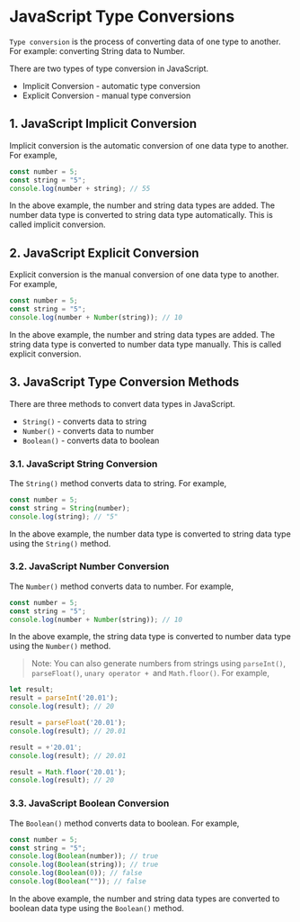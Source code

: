 # JavaScript Type Conversions
`Type conversion` is the process of converting data of one type to another. For example: converting String data to Number.

There are two types of type conversion in JavaScript.

- Implicit Conversion - automatic type conversion
- Explicit Conversion - manual type conversion

## 1. JavaScript Implicit Conversion
Implicit conversion is the automatic conversion of one data type to another. For example,
```js
const number = 5;
const string = "5";
console.log(number + string); // 55
```
In the above example, the number and string data types are added. The number data type is converted to string data type automatically. This is called implicit conversion.

## 2. JavaScript Explicit Conversion
Explicit conversion is the manual conversion of one data type to another. For example,
```js
const number = 5;
const string = "5";
console.log(number + Number(string)); // 10
```
In the above example, the number and string data types are added. The string data type is converted to number data type manually. This is called explicit conversion.

## 3. JavaScript Type Conversion Methods
There are three methods to convert data types in JavaScript.

- `String()` - converts data to string
- `Number()` - converts data to number
- `Boolean()` - converts data to boolean

### 3.1. JavaScript String Conversion
The `String()` method converts data to string. For example,
```js
const number = 5;
const string = String(number);
console.log(string); // "5"
```
In the above example, the number data type is converted to string data type using the `String()` method.

### 3.2. JavaScript Number Conversion
The `Number()` method converts data to number. For example,
```js
const number = 5;
const string = "5";
console.log(number + Number(string)); // 10
```
In the above example, the string data type is converted to number data type using the `Number()` method.

> Note: You can also generate numbers from strings using `parseInt()`, `parseFloat()`, `unary operator + `and `Math.floor()`. For example,

```js
let result;
result = parseInt('20.01');
console.log(result); // 20

result = parseFloat('20.01');
console.log(result); // 20.01

result = +'20.01';
console.log(result); // 20.01

result = Math.floor('20.01');
console.log(result); // 20
```

### 3.3. JavaScript Boolean Conversion
The `Boolean()` method converts data to boolean. For example,
```js
const number = 5;
const string = "5";
console.log(Boolean(number)); // true
console.log(Boolean(string)); // true
console.log(Boolean(0)); // false
console.log(Boolean("")); // false
```
In the above example, the number and string data types are converted to boolean data type using the `Boolean()` method.
